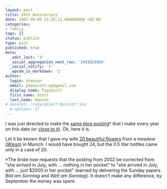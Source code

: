 ```yaml
---
layout: post
title: 24th Anniversary
date: 2007-09-06 21:25:11.000000000 +02:00
categories:
- family
tags: []
status: publish
type: post
published: true
meta:
  _edit_last: '3'
  _social_aggregation_next_run: '1401624969'
  _social_notify: '1'
  _wpcom_is_markdown: '1'
author:
  login: shanson
  email: papascott-wp@gmail.com
  display_name: PapaScott
  first_name: Scott
  last_name: Hanson
# excerpt: !ruby/object:Hpricot::Doc
  # options: {}
---
```

<p>I was just directed to make the <a href="http://www.papascott.de/archives/2002/09/09/young-dumb-and-excited/">same blog posting</a>* that I make every year on this date (or <a href="http://www.papascott.de/archives/2006/09/10/23rd-anniversary/">close to it</a>). Ok, here it is.</p>
<p>Let it be known that I gave my wife <a href="http://paulaner.de/home.html">20 beautiful flowers</a> from a meadow <a href="http://en.wikipedia.org/wiki/Oktoberfest">(<em>Wiesn</em>)</a> in Munich. I would have bought 24, but the 0.5 liter bottles came only in a case of 20.</p>
<p>&#42;The bride now requests that the posting from 2002 be corrected from "she arrived in July, with ... nothing in her pocket" to "she arrived in July, with ... just $2000 in her pocket" (earned by delivering the Sunday papers <em>Bild am Sonntag</em> and <em>Welt am Sonntag</em>). It doesn't make any difference, by September the money was spent.</p>
